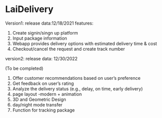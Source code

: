 # LaiDelivery

Version1: 
release data:12/18/2021
features:
1. Create signin/singn up platform 
2. Input package information
3. Webapp provides delivery options with estimated delivery time & cost
4. Checkout/cancel the request and create track number



version2:
release data: 12/30/2022

(To be completed)
1. Offer customer recommendations based on user’s preference 
2. Get feedback on user’s rating
3. Analyze the delivery status (e.g., delay, on time, early delivery)
4. page layout -modern + animation 
5. 3D and Geometric Design
6. day/night mode transfer
7. Function for tracking package